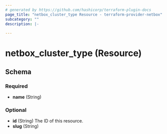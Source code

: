 ```yaml
---
# generated by https://github.com/hashicorp/terraform-plugin-docs
page_title: "netbox_cluster_type Resource - terraform-provider-netbox"
subcategory: ""
description: |-
  
---
```


# netbox_cluster_type (Resource)





<!-- schema generated by tfplugindocs -->
## Schema

### Required

- **name** (String)

### Optional

- **id** (String) The ID of this resource.
- **slug** (String)


